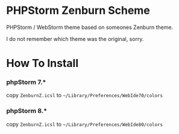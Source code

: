 PHPStorm Zenburn Scheme
=======================

PHPStorm / WebStorm theme based on someones Zenburn theme.

I do not remember which theme was the original, sorry.

How To Install
==============

### phpStorm 7.*
copy `ZenburnZ.icsl` to `~/Library/Preferences/WebIde70/colors`

### phpStorm 8.*
copy `ZenburnZ.icsl` to `~/Library/Preferences/WebIde80/colors`
